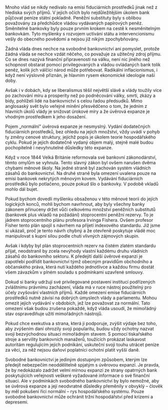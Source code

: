 Mnoho vlád se nikdy nedívalo na emisi fiduciárních prostředků jinak než z hlediska svých příjmů. V jejich očích bylo nejdůležitějším úkolem bank půjčovat peníze státní pokladně. Peněžní substituty byly s oblibou považovány za předchůdce vládou vydávaných papírových peněz. Směnitelné bankovky byly pouze prvním krokem na cestě k nesměnitelným bankovkám. Tyto myšlenky s rozvojem uctívání státu a intervencionismu vešly do obecného povědomí a nejsou již nikým zpochybňovány.

Žádná vláda dnes nechce na svobodné bankovnictví ani pomyslet, protože žádná vláda se nechce vzdát něčeho, co považuje za užitečný zdroj příjmu. Co se dnes nazývá finanční připraveností na válku, není nic jiného než schopnost obstarat pomocí privilegovaných a vládou ovládaných bank tolik peněz, kolik jich válčící národ může potřebovat. Radikální inflacionismus, i když není výslovně přiznán, je hlavním rysem ekonomické ideologie naší doby.

Avšak i v dobách, kdy se liberalismus těšil největší slávě a vlády toužily více po zachování míru a prosperity než po podněcování války, smrti, zkázy a bídy, pohlíželi lidé na bankovnictví s celou řadou předsudků. Mimo anglosaský svět bylo veřejné mínění přesvědčeno o tom, že jedním z hlavních úkolů vlády je snižovat úrokové míry a že úvěrová expanze je vhodným prostředkem k jeho dosažení.

Pojem „normální" úvěrová expanze je nesmyslný. Vydání dodatečných fiduciárních prostředků, bez ohledu na jejich množství, vždy uvádí v pohyb ty změny cenové struktury, jejichž popis je úkolem teorie hospodářského cyklu. Pokud je jejich dodatečně vydaný objem malý, stejně malé budou pochopitelně i nevyhnutelné důsledky této expanze.

Když v roce 1844 Velká Británie reformovala své bankovní zákonodárství, těmto omylům se vyhnula. Tento slavný zákon byl ovšem narušen dvěma chybami měnové školy. Na jedné straně byl zachován systém vládních zásahů do bankovnictví. Na druhé straně byla omezení uvalena pouze na emisi bankovek nekrytých měnovým kovem. Vydávání fiduciárních prostředků bylo potlačeno, pouze pokud šlo o bankovky. V podobě vkladů mohlo dál bujet.

Pokud bychom dovedli myšlenku obsaženou v této měnové teorii do jejích logických konců, mohli bychom navrhnout, aby byly všechny banky zákonem přinuceny držet vůči celkovému množství peněžních substitutů (bankovek plus vkladů na požádání) stoprocentní peněžní rezervy. To je jádrem stoprocentního plánu profesora Irvinga Fishera. Ovšem profesor Fisher tento plán spojil s návrhem na přijetí indexového standardu. Již jsme si ukázali, proč je tento návrh chybný a že otevřeně poskytuje vládě moc manipulovat s kupní silou podle chuti vlivných zájmových skupin.

Avšak i kdyby byl plán stoprocentních rezerv na čistém zlatém standardu přijat, neodstranil by zcela nevýhody vlastní každému druhu vládních zásahů do bankovního sektoru. K předejití další úvěrové expanzi je zapotřebí podřídit bankovnictví týmž obecným pravidlům obchodního a občanského práva, která nutí každého jednotlivce a každou firmu dostát všem závazkům v plném souladu s podmínkami uzavřené smlouvy.

Dokud si banky udržují své privilegované postavení institucí podřízených zvláštnímu právnímu zacházení, vláda má v ruce nástroj použitelný pro účely zvyšování vlastních příjmů. Každé omezení emise fiduciárních prostředků nutně závisí na dobrých úmyslech vlády a parlamentu. Mohou omezit jejich vydávání v obdobích, jež lze považovat za normální. Tato omezení však budou zrušena pokaždé, když vláda usoudí, že mimořádný stav ospravedlňuje užití mimořádných nástrojů.

Pokud chce exekutiva a strana, která ji podporuje, zvýšit výdaje bez toho, aby zvýšením daní ohrozily svoji popularitu, budou vždy ochotny nazvat svoji bezvýchodnou situaci mimořádným stavem. S pomocí tiskařského stroje a servility bankovních manažerů, toužících prokázat laskavost autoritám regulujícím jejich podnikání, uskuteční svoji touhu utrácet peníze za věci, za něž nejsou daňoví poplatníci ochotni platit vyšší daně.

Svobodné bankovnictví je jediným dostupným způsobem, kterým lze předejít nebezpečím neoddělitelně spjatým s úvěrovou expanzí. Je pravda, že by nedokázalo zadržet velmi mírnou expanzi ze strany opatrných bank poskytujících veřejnosti veškeré vyžadované informace o své finanční situaci. Ale v podmínkách svobodného bankovnictví by bylo nemožné, aby se úvěrová expanze a její neodvratné důsledky přeměnily v obvyklý – člověk by měl pokušení říci normální – rys hospodářského systému. Pouze svobodné bankovnictví může ochránit tržní hospodářství před krizemi a depresemi.